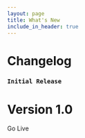 ```yaml
---
layout: page
title: What's New
include_in_header: true
---
```


# Changelog
### `Initial Release`
# **Version 1.0**
Go Live


<br>
